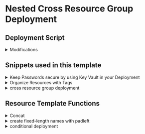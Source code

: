 # Nested Cross Resource Group Deployment

## Deployment Script

<details>
<summary>Modifications</summary>
<p>

The deployment Script used in this example is derived from the one fond in the Azure Quickstart Templates Repository
<https://github.com/Azure/azure-quickstart-templates/blob/master/Deploy-AzureResourceGroup.ps1>

The following modifications have been implemented to work with cross resource group deployments found here

+ Resource Groups in azuredeploy.parameters.json are taken to pre-create resource groups before initiating the actual deployment
+ Resource location is taken from parameters file
+ [deprecated] tried to get account that is executing the deployment to set keyvault access policies 


see also
<https://github.com/ceterion/ct.arm.meetup.deploychristmas/commit/8d92e0f17b142fcc02e662ffd270b929461ff531#diff-28d99a324e59844e379c85ad9cb29987>

</p>
</details>

## Snippets used in this template

<details>
<summary>Keep Passwords secure by using Key Vault in your Deployment</summary>
<p>

```json
{
    "VMAdminUserName": { "value": "AdminLocal" },
    "VMAdminPassword": {
        "reference": {
            "keyVault": {
                "id": "[concat('/subscriptions/', subscription().subscriptionId, '/resourcegroups/', parameters('ResourceGroups').KeyVault, '/providers/Microsoft.KeyVault/vaults/',variables('keyvaultname'))]"
            },
            "secretName": "AdminLocal"
    }
}
```

<https://docs.microsoft.com/en-us/azure/azure-resource-manager/resource-manager-keyvault-parameter>

</p>
</details>
<details>
<summary>Organize Resources with Tags</summary>
<p>

Tagging resources offers a broad range of advantages.
It can be utilized by Automation jobs to target a group of machines in order to do stuff like shutting them down or get insight on consumption.

Microsoft gives some good advice on that topic which can be found within their best practices/naming conventions article
<https://docs.microsoft.com/en-us/azure/architecture/best-practices/naming-conventions#organize-resources-with-tags>

In addition, tagging is very easy. Here is an example:

```json
{
            "apiVersion": "2017-03-30",
            "type": "Microsoft.Compute/virtualMachines",
            "name": "[parameters('VMName')]",
            "tags":{
                "displayname": "VM",
                "Service": "[parameters('ServiceName')]"
            },
            "location": "[resourceGroup().location]",
```

</p>
</details>
<details>
<summary>cross resource group deployment</summary>
<p>

In a nested Deployment, it is possible to distribute your resources to different resource groups using the "ResourceGroup" property which is available to the "deployments" resource

```json
{
    "name": "Network",
    "type": "Microsoft.Resources/deployments",
    "apiVersion": "[variables('deploymentsapiVersion')]",
    "ResourceGroup": "[parameters('ResourceGroups').Network]",
    "dependsOn": [],
    "properties": {
        "mode": "Incremental",
        "templateLink": {
        "uri": "[variables('NetworkTemplateURI')]",
        "contentVersion": "1.0.0.0"
        },
        "parameters": {
        "NetworkName": { "value": "[parameters('NetworkName')]" },
        "NetworkAddressPrefixes": { "value": ["10.0.0.0/16"] } 
        }
    }
}
...
{           
    "condition": "[equals(parameters('DeploymentMode'),'Full')]",
    "name": "VM",
    "type": "Microsoft.Resources/deployments",
```

See <https://github.com/ceterion/ct.arm.meetup.deploychristmas/commit/73c26ea1a0967c8b46e299097425901612362d0d>

</p>
</details>

## Resource Template Functions

<details>
<summary>Concat</summary>
<p>

Concat is one of the most important and most used resource template function. It can be used to combine strings.
In the following example, it is used to dynamically reference a KeyVault 

```json
"[concat('/subscriptions/', subscription().subscriptionId, '/resourcegroups/', parameters('ResourceGroups').KeyVault, '/providers/Microsoft.KeyVault/vaults/',variables('keyvaultname'))]"
```

</p>
</details>
<details>
<summary>create fixed-length names with padleft</summary>
<p>

naming conventions most likely rely on a fixed length of names. Using functions like copyindex ufortunately returns integers, so if you always want a 2-digit number, just using the copyindex() function alone would not fulfill this criteria as long as the index is below 10.
you can overcome this using padleft() function. 

```json
padLeft(copyindex(),2,'0'))
```

the example above adds a leading '0' as long as the length of copyindex is below 2 digits

</p>
</details>
<details>
<summary>conditional deployment</summary>
<p>

For some time now, it is possible to use conditions within arm templates.
Thus, we are now able to deploy or skip resources based on parameter or variable values

```json
 {
    "DeploymentMode": {
        "type": "string",
        "metadata": {
        "description": "Determines, which Resources to deploy"
    }
},
...
{           
    "condition": "[equals(parameters('DeploymentMode'),'Full')]",
    "name": "VM",
    "type": "Microsoft.Resources/deployments",
```

See <https://github.com/ceterion/ct.arm.meetup.deploychristmas/commit/73c26ea1a0967c8b46e299097425901612362d0d>

</p>
</details>


